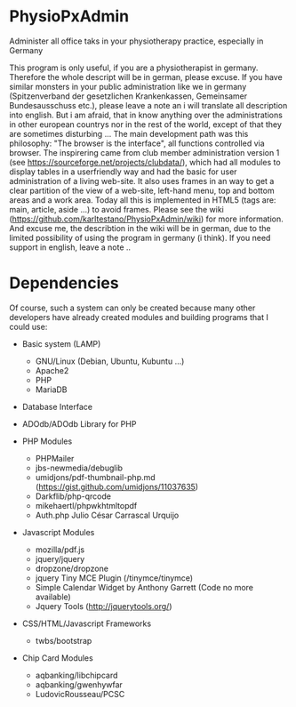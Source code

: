 # PhysioPxAdmin
Administer all office taks in your physiotherapy practice, especially in Germany

This program is only useful, if you are a physiotherapist in germany. Therefore the whole descript will be in german, please excuse. If you have similar monsters in your public administration like we in germany (Spitzenverband der gesetzlichen Krankenkassen, Gemeinsamer Bundesausschuss etc.), please leave a note an i will translate all description into english. But i am afraid, that in know anything over the administrations in other european countrys nor in the rest of the world, except of that they are sometimes disturbing ...
The main development path was this philosophy: "The browser is the interface", all functions controlled via browser. The inspirering came from club member administration version 1 (see https://sourceforge.net/projects/clubdata/), which had all modules to display tables in a userfriendly way and had the basic for user administration of a living web-site. It also uses frames in an way to get a clear partition of the view of a web-site, left-hand menu, top and bottom areas and a work area. Today all this is implemented in HTML5 (tags are: main, article, aside ...) to avoid frames.
Please see the wiki (https://github.com/karltestano/PhysioPxAdmin/wiki) for more information. And excuse me, the describtion in the wiki will be in german, due to the limited possibility of using the program in germany (i think). If you need support in english, leave a note ..
# Dependencies
Of course, such a system can only be created because many other developers have already created modules and building programs that I could use:
- Basic system (LAMP)
  - GNU/Linux (Debian, Ubuntu, Kubuntu ...) 
  - Apache2
  - PHP
  - MariaDB

- Database Interface
 - ADOdb/ADOdb Library for PHP

- PHP Modules
  - PHPMailer
  - jbs-newmedia/debuglib
  - umidjons/pdf-thumbnail-php.md (https://gist.github.com/umidjons/11037635)
  - Darkflib/php-qrcode 
  - mikehaertl/phpwkhtmltopdf
  - Auth.php Julio César Carrascal Urquijo 

- Javascript Modules
  - mozilla/pdf.js
  - jquery/jquery
  - dropzone/dropzone
  - jquery Tiny MCE Plugin (/tinymce/tinymce)
  - Simple Calendar Widget by Anthony Garrett (Code no more available)
  - Jquery Tools (http://jquerytools.org/)

- CSS/HTML/Javascript Frameworks
  - twbs/bootstrap

- Chip Card Modules
  - aqbanking/libchipcard
  - aqbanking/gwenhywfar
  - LudovicRousseau/PCSC
 
